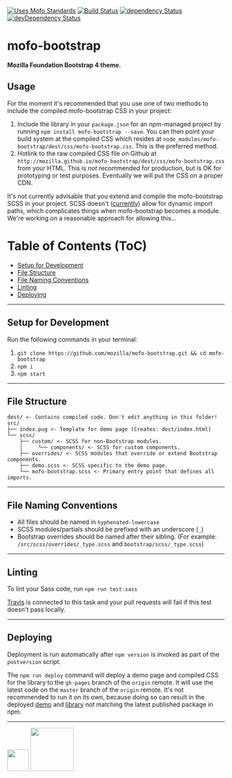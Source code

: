 [![Uses Mofo Standards](https://MozillaFoundation.github.io/mofo-standards/badge.svg)](https://github.com/MozillaFoundation/mofo-standards)
[![Build Status](https://travis-ci.org/mozilla/mofo-bootstrap.svg?branch=master)](https://travis-ci.org/mozilla/mofo-bootstrap)
[![dependency Status](https://img.shields.io/david/mozilla/mofo-bootstrap.svg)](https://david-dm.org/mozilla/mofo-bootstrap#info=dependencies)
[![devDependency Status](https://img.shields.io/david/dev/mozilla/mofo-bootstrap.svg)](https://david-dm.org/mozilla/mofo-bootstrap#info=devDependencies)

# mofo-bootstrap

**Mozilla Foundation Bootstrap 4 theme.**

## Usage

For the moment it's recommended that you use one of two methods to include the compiled mofo-bootstrap CSS in your project:

1. Include the library in your `package.json` for an npm-managed project by running `npm install mofo-bootstrap --save`. You can then point your build system at the compiled CSS which resides at `node_modules/mofo-bootstrap/dest/css/mofo-bootstrap.css`. This is the preferred method.
2. Hotlink to the raw compiled CSS file on Github at `http://mozilla.github.io/mofo-bootstrap/dest/css/mofo-bootstrap.css` from your HTML. This is *not* recommended for production, but is OK for prototyping or test purposes. Eventually we will put the CSS on a proper CDN.

It's not currently advisable that you extend and compile the mofo-bootstrap SCSS in your project. SCSS doesn't ([currently](https://github.com/sass/sass/issues/739)) allow for dynamic import paths, which complicates things when mofo-bootstrap becomes a module. We're working on a reasonable approach for allowing this...

Table of Contents (ToC)
=======================

* [Setup for Development](#setup-for-development)
* [File Structure](#file-structure)
* [File Naming Conventions](#file-naming-conventions)
* [Linting](#linting)
* [Deploying](#deploying)

---

## Setup for Development

Run the following commands in your terminal:

1. `git clone https://github.com/mozilla/mofo-bootstrap.git && cd mofo-bootstrap`
2. `npm i`
3. `npm start`

---

## File Structure

```
dest/ <- Contains compiled code. Don't edit anything in this folder!
src/
├── index.pug <- Template for demo page (Creates: dest/index.html)
└── scss/
    ├── custom/ <- SCSS for non-Bootstrap modules.
    |     └── components/ <- SCSS for custom components.
    ├── overrides/ <- SCSS modules that override or extend Bootstrap components.
    ├── demo.scss <- SCSS specific to the demo page.
    └── mofo-bootstrap.scss <- Primary entry point that defines all imports.
```

---

## File Naming Conventions

- All files should be named in `hyphenated-lowercase`
- SCSS modules/partials should be prefixed with an underscore (`_`)
- Bootstrap overrides should be named after their sibling. (For example: `/src/scss/overrides/_type.scss` and `bootstrap/scss/_type.scss`)

---

## Linting

To lint your Sass code, run `npm run test:sass`

[Travis](https://travis-ci.org/mozilla/mofo-bootstrap) is connected to this task and your pull requests will fail if this test doesn't pass locally.

---

## Deploying

Deployment is run automatically after `npm version` is invoked as part of the `postversion` script.

The `npm run deploy` command will deploy a demo page and compiled CSS for the library to the `gh-pages` branch of the `origin` remote. It will use the latest code on the `master` branch of the `origin` remote. It's not recommended to run it on its own, because doing so can result in the deployed [demo](https://mozilla.github.io/mofo-bootstrap/demo/) and [library](https://mozilla.github.io/mofo-bootstrap/dest/css/mofo-bootstrap.css) not matching the latest published package in npm.

---

<img src="https://avatars2.githubusercontent.com/u/131524?s=200&v=4" width="50"></img> <img src="http://cdn.ttgtmedia.com/ITKE/cwblogs/open-source-insider/Mozilla%20PL.png" width="100"></img>
